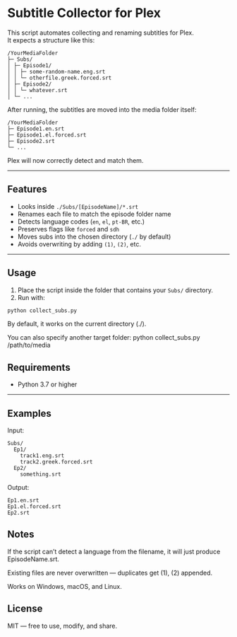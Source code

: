 # Subtitle Collector for Plex

This script automates collecting and renaming subtitles for Plex.  
It expects a structure like this:

```text
/YourMediaFolder
├─ Subs/
│ ├─ Episode1/
│ │ ├─ some-random-name.eng.srt
│ │ └─ otherfile.greek.forced.srt
│ ├─ Episode2/
│ │ └─ whatever.srt
│ └─ ...
```


After running, the subtitles are moved into the media folder itself:
```text
/YourMediaFolder
├─ Episode1.en.srt
├─ Episode1.el.forced.srt
├─ Episode2.srt
└─ ...
```

Plex will now correctly detect and match them.

---

## Features
- Looks inside `./Subs/[EpisodeName]/*.srt`
- Renames each file to match the episode folder name
- Detects language codes (`en`, `el`, `pt-BR`, etc.)
- Preserves flags like `forced` and `sdh`
- Moves subs into the chosen directory (`./` by default)
- Avoids overwriting by adding `(1)`, `(2)`, etc.

---

## Usage

1. Place the script inside the folder that contains your `Subs/` directory.  
2. Run with:

```bash
python collect_subs.py
```

By default, it works on the current directory (./).

You can also specify another target folder:
python collect_subs.py /path/to/media

## Requirements
- Python 3.7 or higher

---

## Examples

Input:
```text
Subs/
  Ep1/
    track1.eng.srt
    track2.greek.forced.srt
  Ep2/
    something.srt
```

Output:
```text
Ep1.en.srt
Ep1.el.forced.srt
Ep2.srt
```
## Notes

If the script can’t detect a language from the filename, it will just produce EpisodeName.srt.

Existing files are never overwritten — duplicates get (1), (2) appended.

Works on Windows, macOS, and Linux.

## License

MIT — free to use, modify, and share.